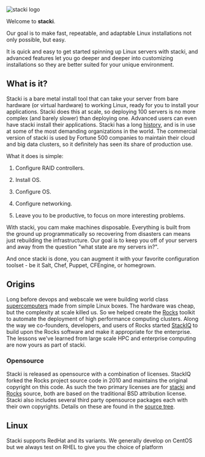 ![stacki logo](https://github.com/StackIQ/stacki/blob/master/logo.png?raw=true)

Welcome to **stacki**.

Our goal is to make fast, repeatable, and adaptable Linux installations not only possible, but easy.

It is quick and easy to get started spinning up Linux servers with
stacki, and advanced features let you go deeper and deeper into
customizing installations so they are better suited for your unique environment.


## What is it?

Stacki is a bare metal install tool that can take your server from bare hardware (or virtual hardware) to working Linux, ready for you to install your applications.
Stacki does this at scale, so deploying 100 servers is no more complex (and barely slower) than deploying one.
Advanced users can even have stacki install their applications.
Stacki has a long [history](#origins), and is in use at some of the most demanding organizations in the world.
The commercial version of stacki is used by Fortune 500 companies to maintain their cloud and big data clusters, so it definitely has seen its share of production use.

What it does is simple:

1. Configure RAID controllers.

2. Install OS.

3. Configure OS.

4. Configure networking.

5. Leave you to be productive, to focus on more interesting problems.

With stacki, you cam make machines disposable.
Everything is built from the ground up programmatically so recovering from disasters can means just rebuilding the infrastructure.
Our goal is to keep you off of your servers and away from the question "what state are my servers in?".

And once stacki is done, you can augment it with your favorite configuration toolset - be it Salt, Chef, Puppet, CFEngine, or homegrown.


## Origins

Long before devops and webscale we were building world class [supercomputers](http://www.sdsc.edu) made from simple Linux boxes.
The hardware was cheap, but the complexity at scale killed us.
So we helped create the [Rocks](http://www.rocksclusters.org) toolkit to automate the deployment of high performance computing clusters.
Along the way we co-founders, developers, and users of Rocks started [StackIQ](http://www.stackiq.com) to build upon the Rocks software and make it appropriate for the enterprise.
The lessons we've learned from large scale HPC and enterprise computing are now yours as part of stacki.

### Opensource<a name="license"></a>

Stacki is released as opensource with a combination of licenses.
StackIQ forked the Rocks project source code in 2010 and maintains the original copyright on this code.
As such the two primary licenses are for [stacki](stacki-License) and [Rocks](Rocks-license) source,
both are based on the traditional BSD attribution license.
Stacki also includes several third party opensource packages each with their own copyrights.
Details on these are found in the [source tree](https://github.com/StackIQ/stacki).


## Linux

Stacki supports RedHat and its variants.
We generally develop on CentOS but we always test on RHEL to give you the choice of platform


